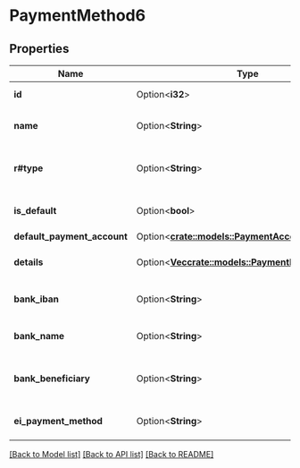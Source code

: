 # PaymentMethod6

## Properties

Name | Type | Description | Notes
------------ | ------------- | ------------- | -------------
**id** | Option<**i32**> | Payment method id | [optional]
**name** | Option<**String**> | Payment method name | [optional]
**r#type** | Option<**String**> | Payment method type | [optional][default to Standard]
**is_default** | Option<**bool**> | Payment method is default | [optional]
**default_payment_account** | Option<[**crate::models::PaymentAccount**](PaymentAccount.md)> |  | [optional]
**details** | Option<[**Vec<crate::models::PaymentMethodDetails>**](PaymentMethodDetails.md)> | Payment method details | [optional]
**bank_iban** | Option<**String**> | Payment method bank iban | [optional]
**bank_name** | Option<**String**> | Payment method bank name | [optional]
**bank_beneficiary** | Option<**String**> | Payment method bank beneficiary | [optional]
**ei_payment_method** | Option<**String**> | E-invoice payment method | [optional]

[[Back to Model list]](../README.md#documentation-for-models) [[Back to API list]](../README.md#documentation-for-api-endpoints) [[Back to README]](../README.md)


